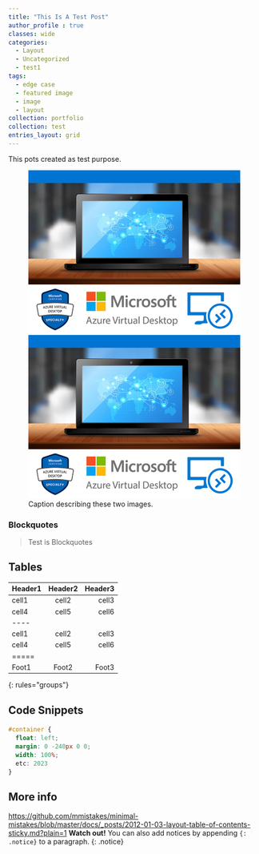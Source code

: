 ```yaml
---
title: "This Is A Test Post"
author_profile : true
classes: wide
categories:
  - Layout
  - Uncategorized
  - test1
tags:
  - edge case
  - featured image
  - image
  - layout
collection: portfolio
collection: test
entries_layout: grid
---
```


This pots created as test purpose.

<figure class="half">
    <a href="/assets/images/AVD.jpg"><img src="/assets/images/AVD.jpg"></a>
    <a href="/assets/images/AVD.jpg"><img src="/assets/images/AVD.jpg"></a>
    <figcaption>Caption describing these two images.</figcaption>
</figure>

### Blockquotes
> Test is Blockquotes 

## Tables

| Header1 | Header2 | Header3 |
|:--------|:-------:|--------:|
| cell1   | cell2   | cell3   |
| cell4   | cell5   | cell6   |
|----
| cell1   | cell2   | cell3   |
| cell4   | cell5   | cell6   |
|=====
| Foot1   | Foot2   | Foot3
{: rules="groups"}

## Code Snippets

```css
#container {
  float: left;
  margin: 0 -240px 0 0;
  width: 100%;
  etc: 2023
}
```

## More info
https://github.com/mmistakes/minimal-mistakes/blob/master/docs/_posts/2012-01-03-layout-table-of-contents-sticky.md?plain=1
**Watch out!** You can also add notices by appending `{: .notice}` to a paragraph.
{: .notice}

